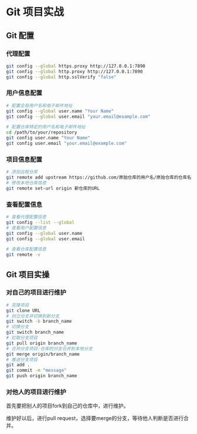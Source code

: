# Git 项目实战

## Git 配置

### 代理配置

```bash
git config --global https.proxy http://127.0.0.1:7890
git config --global http.proxy http://127.0.0.1:7890
git config --global http.sslVerify "false"
```

### 用户信息配置

```bash
# 配置全局用户名和电子邮件地址
git config --global user.name "Your Name"
git config --global user.email "your.email@example.com"

# 配置仓库特定的用户名和电子邮件地址
cd /path/to/your/repository
git config user.name "Your Name"
git config user.email "your.email@example.com"
```



### 项目信息配置

```bash
# 添加远程仓库
git remote add upstream https://github.com/原始仓库的用户名/原始仓库的仓库名.git
# 修改本地仓库信息
git remote set-url origin 新仓库的URL
```



### 查看配置信息

```bash
# 查看代理配置信息
git config --list --global
# 查看用户配置信息
git config --global user.name
git config --global user.email

# 查看仓库配置信息
git remote -v
```



## Git 项目实操

### 对自己的项目进行维护

```bash
# 克隆项目
git clone URL
# 创立分支并切换到新分支
git switch -b branch_name
# 切换分支
git switch branch_name
# 拉取分支项目
git pull origin branch_name
# 合并分支项目:仓库的分支合并到本地分支
git merge origin/branch_name
# 推送分支项目
git add .
git commit -m "message"
git push origin branch_name

```



### 对他人的项目进行维护

首先要把别人的项目fork到自己的仓库中，进行维护。

维护好以后，进行pull request，选择要merge的分支，等待他人判断是否进行合并。

